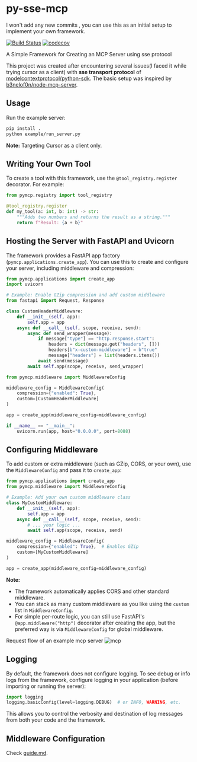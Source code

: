# py-sse-mcp

I won't add any new commits , you can use this as an initial setup to implement your own framework.

[![Build Status](https://github.com/Agent-Hellboy/py-sse-mcp/actions/workflows/python-ci.yml/badge.svg)](https://github.com/Agent-Hellboy/py-sse-mcp/actions/workflows/python-ci.yml)
[![codecov](https://codecov.io/gh/Agent-Hellboy/py-sse-mcp/branch/master/graph/badge.svg)](https://codecov.io/gh/Agent-Hellboy/py-sse-mcp)

A Simple Framework for Creating an MCP Server using sse protocol


This project was created after encountering several issues(I faced it while trying cursor as a client) with **sse transport protocol** of [modelcontextprotocol/python-sdk](https://github.com/modelcontextprotocol/python-sdk). The basic setup was inspired by [b3nelof0n/node-mcp-server](https://github.com/b3nelof0n/node-mcp-server/blob/main/server.js).

## Usage

Run the example server:
   ```bash
   pip install .
   python example/run_server.py
   ```

**Note:** Targeting Cursor as a client only.

## Writing Your Own Tool

To create a tool with this framework, use the `@tool_registry.register` decorator. For example:

```python
from pymcp.registry import tool_registry

@tool_registry.register
def my_tool(a: int, b: int) -> str:
    """Adds two numbers and returns the result as a string."""
    return f"Result: {a + b}"
```

## Hosting the Server with FastAPI and Uvicorn

The framework provides a FastAPI app factory (`pymcp.applications.create_app`). You can use this to create and configure your server, including middleware and compression:

```python
from pymcp.applications import create_app
import uvicorn

# Example: Enable GZip compression and add custom middleware
from fastapi import Request, Response

class CustomHeaderMiddleware:
    def __init__(self, app):
        self.app = app
    async def __call__(self, scope, receive, send):
        async def send_wrapper(message):
            if message["type"] == "http.response.start":
                headers = dict(message.get("headers", []))
                headers[b"x-custom-middleware"] = b"true"
                message["headers"] = list(headers.items())
            await send(message)
        await self.app(scope, receive, send_wrapper)

from pymcp.middleware import MiddlewareConfig

middleware_config = MiddlewareConfig(
    compression={"enabled": True},
    custom=[CustomHeaderMiddleware]
)

app = create_app(middleware_config=middleware_config)

if __name__ == "__main__":
    uvicorn.run(app, host="0.0.0.0", port=8088)
```

## Configuring Middleware

To add custom or extra middleware (such as GZip, CORS, or your own), use the `MiddlewareConfig` and pass it to `create_app`:

```python
from pymcp.applications import create_app
from pymcp.middleware import MiddlewareConfig

# Example: Add your own custom middleware class
class MyCustomMiddleware:
    def __init__(self, app):
        self.app = app
    async def __call__(self, scope, receive, send):
        # ... your logic ...
        await self.app(scope, receive, send)

middleware_config = MiddlewareConfig(
    compression={"enabled": True},  # Enables GZip
    custom=[MyCustomMiddleware]
)

app = create_app(middleware_config=middleware_config)
```

**Note:**  
- The framework automatically applies CORS and other standard middleware.
- You can stack as many custom middleware as you like using the `custom` list in `MiddlewareConfig`.
- For simple per-route logic, you can still use FastAPI's `@app.middleware("http")` decorator after creating the app, but the preferred way is via `MiddlewareConfig` for global middleware.

Request flow of an example mcp server 
![mcp](./mcp.png)

## Logging

By default, the framework does not configure logging. To see debug or info logs from the framework, configure logging in your application (before importing or running the server):

```python
import logging
logging.basicConfig(level=logging.DEBUG)  # or INFO, WARNING, etc.
```

This allows you to control the verbosity and destination of log messages from both your code and the framework.

## Middleware Configuration

Check [guide.md](./guide.md).




